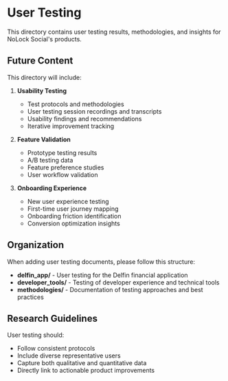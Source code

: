 # User Testing

This directory contains user testing results, methodologies, and insights for NoLock Social's products.

## Future Content

This directory will include:

1. **Usability Testing**
   - Test protocols and methodologies
   - User testing session recordings and transcripts
   - Usability findings and recommendations
   - Iterative improvement tracking

2. **Feature Validation**
   - Prototype testing results
   - A/B testing data
   - Feature preference studies
   - User workflow validation

3. **Onboarding Experience**
   - New user experience testing
   - First-time user journey mapping
   - Onboarding friction identification
   - Conversion optimization insights

## Organization

When adding user testing documents, please follow this structure:

- **delfin_app/** - User testing for the Delfin financial application
- **developer_tools/** - Testing of developer experience and technical tools
- **methodologies/** - Documentation of testing approaches and best practices

## Research Guidelines

User testing should:
- Follow consistent protocols
- Include diverse representative users
- Capture both qualitative and quantitative data
- Directly link to actionable product improvements